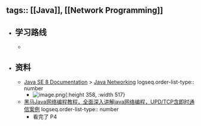 tags:: [[Java]], [[Network Programming]] 
---

- ## 学习路线
	-
- ## 资料
	- [Java SE 8 Documentation](https://docs.oracle.com/javase/8/docs/) > [Java Networking](https://docs.oracle.com/javase/8/docs/technotes/guides/net/index.html)
	  logseq.order-list-type:: number
		- ![image.png](../assets/image_1760053898015_0.png){:height 358, :width 517}
	- [黑马Java网络编程教程，全面深入讲解java网络编程，UPD/TCP含即时通信案例](https://www.bilibili.com/video/BV1Bp4y1E7sh?vd_source=f1fbb083ddef12dcff3388779faac201&p=4)
	  logseq.order-list-type:: number
		- 看完了 P4